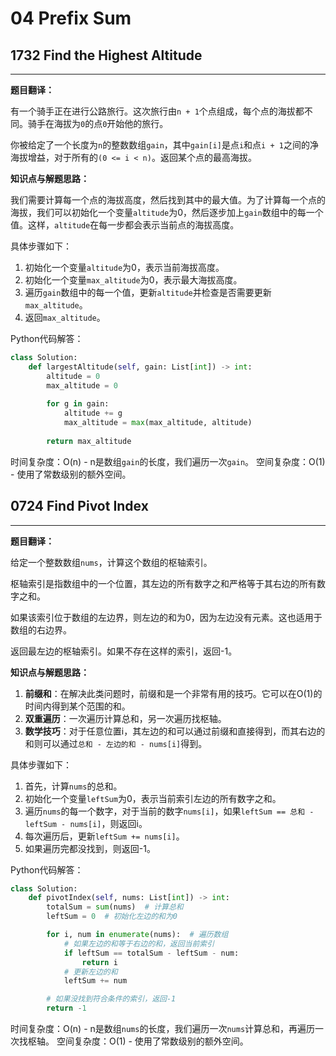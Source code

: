 # 04 Prefix Sum

## 1732 Find the Highest Altitude

---

**题目翻译：**

有一个骑手正在进行公路旅行。这次旅行由`n + 1`个点组成，每个点的海拔都不同。骑手在海拔为`0`的点`0`开始他的旅行。

你被给定了一个长度为`n`的整数数组`gain`，其中`gain[i]`是点`i`和点`i + 1`之间的净海拔增益，对于所有的`(0 <= i < n)`。返回某个点的最高海拔。

**知识点与解题思路：**

我们需要计算每一个点的海拔高度，然后找到其中的最大值。为了计算每一个点的海拔，我们可以初始化一个变量`altitude`为0，然后逐步加上`gain`数组中的每一个值。这样，`altitude`在每一步都会表示当前点的海拔高度。

具体步骤如下：

1. 初始化一个变量`altitude`为0，表示当前海拔高度。
2. 初始化一个变量`max_altitude`为0，表示最大海拔高度。
3. 遍历`gain`数组中的每一个值，更新`altitude`并检查是否需要更新`max_altitude`。
4. 返回`max_altitude`。

Python代码解答：
```python
class Solution:
    def largestAltitude(self, gain: List[int]) -> int:
        altitude = 0
        max_altitude = 0
        
        for g in gain:
            altitude += g
            max_altitude = max(max_altitude, altitude)
            
        return max_altitude
```

时间复杂度：O(n) - n是数组`gain`的长度，我们遍历一次`gain`。
空间复杂度：O(1) - 使用了常数级别的额外空间。

## 0724 Find Pivot Index

---

**题目翻译：**

给定一个整数数组`nums`，计算这个数组的枢轴索引。

枢轴索引是指数组中的一个位置，其左边的所有数字之和严格等于其右边的所有数字之和。

如果该索引位于数组的左边界，则左边的和为0，因为左边没有元素。这也适用于数组的右边界。

返回最左边的枢轴索引。如果不存在这样的索引，返回-1。

**知识点与解题思路：**

1. **前缀和**：在解决此类问题时，前缀和是一个非常有用的技巧。它可以在O(1)的时间内得到某个范围的和。
2. **双重遍历**：一次遍历计算总和，另一次遍历找枢轴。
3. **数学技巧**：对于任意位置i，其左边的和可以通过前缀和直接得到，而其右边的和则可以通过`总和 - 左边的和 - nums[i]`得到。

具体步骤如下：

1. 首先，计算`nums`的总和。
2. 初始化一个变量`leftSum`为0，表示当前索引左边的所有数字之和。
3. 遍历`nums`的每一个数字，对于当前的数字`nums[i]`，如果`leftSum == 总和 - leftSum - nums[i]`，则返回i。
4. 每次遍历后，更新`leftSum += nums[i]`。
5. 如果遍历完都没找到，则返回-1。

Python代码解答：
```python
class Solution:
    def pivotIndex(self, nums: List[int]) -> int:
        totalSum = sum(nums)  # 计算总和
        leftSum = 0  # 初始化左边的和为0

        for i, num in enumerate(nums):  # 遍历数组
            # 如果左边的和等于右边的和，返回当前索引
            if leftSum == totalSum - leftSum - num:
                return i
            # 更新左边的和
            leftSum += num

        # 如果没找到符合条件的索引，返回-1
        return -1
```

时间复杂度：O(n) - n是数组`nums`的长度，我们遍历一次`nums`计算总和，再遍历一次找枢轴。
空间复杂度：O(1) - 使用了常数级别的额外空间。